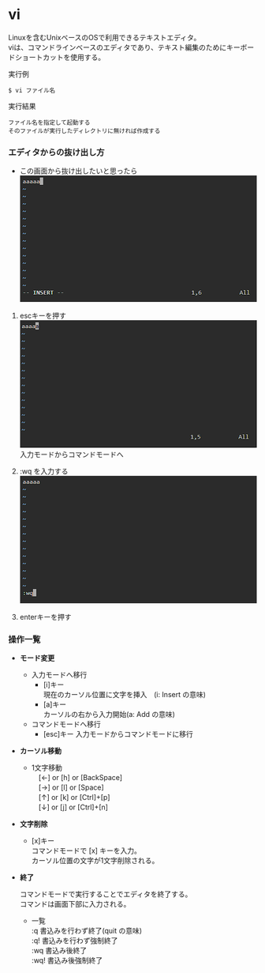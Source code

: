 [](ファイル名はコマンド名.md)
# vi
Linuxを含むUnixベースのOSで利用できるテキストエディタ。  
viは、コマンドラインベースのエディタであり、テキスト編集のためにキーボードショートカットを使用する。  

  実行例 [](変更しない)
  
  ```
  $ vi ファイル名 
  ```


  実行結果　[](変更しない)


  ```
  ファイル名を指定して起動する
  そのファイルが実行したディレクトリに無ければ作成する
  ```

### エディタからの抜け出し方
 
- この画面から抜け出したいと思ったら  
   ![alt text](../kitagawa/vi1.png)

1. escキーを押す  
   ![alt text](../kitagawa/vi2.png)  
   入力モードからコマンドモードへ

2. :wq を入力する  
   ![alt text](../kitagawa/vi3.png)   
   
3. enterキーを押す


### 操作一覧

- **モード変更**
  
  - 入力モードへ移行
    - [i]キー  
      現在のカーソル位置に文字を挿入　(i: Insert の意味)
    - [a]キー  
      カーソルの右から入力開始(a: Add の意味)
  - コマンドモードへ移行
    - [esc]キー 
      入力モードからコマンドモードに移行
   

- **カーソル移動**
  
  - 1文字移動  
  　[←] or [h] or [BackSpace]  
  　[→] or [l] or [Space]  
  　[↑] or [k] or [Ctrl]+[p]  
  　[↓] or [j] or [Ctrl]+[n]  


- **文字削除** 
  
  - [x]キー  
    コマンドモードで [x] キーを入力。  
    カーソル位置の文字が1文字削除される。
  

- **終了** 
  
  コマンドモードで実行することでエディタを終了する。  
  コマンドは画面下部に入力される。

  - 一覧  
  :q    書込みを行わず終了(quit の意味)  
  :q!    書込みを行わず強制終了  
  :wq    書込み後終了  
  :wq!    書込み後強制終了   
  